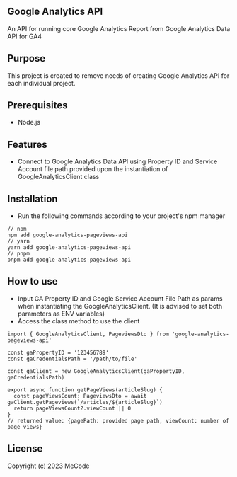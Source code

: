 ## Google Analytics API
An API for running core Google Analytics Report from Google Analytics Data API for GA4

## Purpose
This project is created to remove needs of creating Google Analytics API for each individual project.

## Prerequisites
- Node.js

## Features
- Connect to Google Analytics Data API using Property ID and Service Account file path provided upon the instantiation of GoogleAnalyticsClient class

## Installation
- Run the following commands according to your project's npm manager
```
// npm
npm add google-analytics-pageviews-api
// yarn
yarn add google-analytics-pageviews-api
// pnpm
pnpm add google-analytics-pageviews-api
```

## How to use
- Input GA Property ID and Google Service Account File Path as params when instantiating the GoogleAnalyticsClient. (It is advised to set both parameters as ENV variables)
- Access the class method to use the client
```
import { GoogleAnalyticsClient, PageviewsDto } from 'google-analytics-pageviews-api'

const gaPropertyID = '123456789'
const gaCredentialsPath = '/path/to/file'

const gaClient = new GoogleAnalyticsClient(gaPropertyID, gaCredentialsPath)

export async function getPageViews(articleSlug) {
  const pageViewsCount: PageviewsDto = await gaClient.getPageviews(`/articles/${articleSlug}`)
  return pageViewsCount?.viewCount || 0
}
// returned value: {pagePath: provided page path, viewCount: number of page views}
```

## License
Copyright (c) 2023 MeCode
